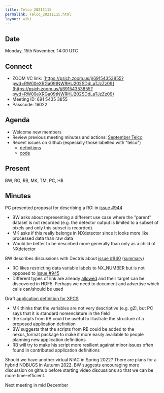 ```yaml
---
title: Telco 20211115
permalink: Telco_20211115.html
layout: wiki
---
```


Date
----

Monday, 15th November, 14:00 UTC

<!-- end of autogeneration -->

Connect
-------
* ZOOM VC link: [https://psich.zoom.us/j/69154353855?pwd=RW00eXRGa09tNWRHU202SDdLaTJzZz09](https://psich.zoom.us/j/69154353855?pwd=RW00eXRGa09tNWRHU202SDdLaTJzZz09)
* Meeting ID: 691 5435 3855
* Passcode: 16022

Agenda
------
   * Welcome new members
   * Review previous meeting minutes and actions: [September Telco](Telco_20210915.md)
   * Recent issues on Github (especially those labelled with "telco")
     * [definitions](https://github.com/nexusformat/definitions/issues?q=is%3Aopen+is%3Aissue)
     * [code](https://github.com/nexusformat/code/issues?q=is%3Aopen+is%3Aissue)

Present
-------
BW, RO, RB, MK, TM, PC, HB

Minutes
-------
PC presented proposal for describing a ROI in [issue #944](https://github.com/nexusformat/definitions/issues/944)
* BW asks about representing a different use case where the "parent" dataset is not recorded (e.g. the detector output is limited to a subset of pixels and only this subset is recorded).
* MK asks if this really belongs in NXdetector since it looks more like processed data than raw data
* Would be better to be described more generally than only as a child of NXdetector

BW describes discussions with Dectris about [issue #940](https://github.com/nexusformat/definitions/issues/940) ([summary](https://github.com/nexusformat/definitions/issues/940#issuecomment-968922229))
* RO likes restricting data variable labels to NX_NUMBER but is not opposed to [issue #945](https://github.com/nexusformat/definitions/issues/945)
* Different types of link are already [allowed](https://github.com/nexusformat/NIAC/issues/77#issuecomment-716643766) and their target can be discovered in HDF5. Perhaps we need to document and advertise which calls can/should be used

Draft [application definition for XPCS](https://github.com/nexusformat/definitions/issues/943)
* MK thinks that the variables are not very descriptive (e.g. g2), but PC says that it is standard nomenclature in the field
* the scripts from RB could be useful to illustrate the structure of a proposed application definition
* BW suggests that the scripts from RB could be added to the nexus_format package to make it more easily available to people planning new application definitions
* RB will try to make his script more resilient against minor issues often found in contributed application definitions

Should we have another virtual NIAC in Spring 2022? There are plans for a hybrid NOBUGS in Autumn 2022.
BW suggests encouraging more discussion on github before starting video discussions so that we can be more time-efficient.

Next meeting in mid December







